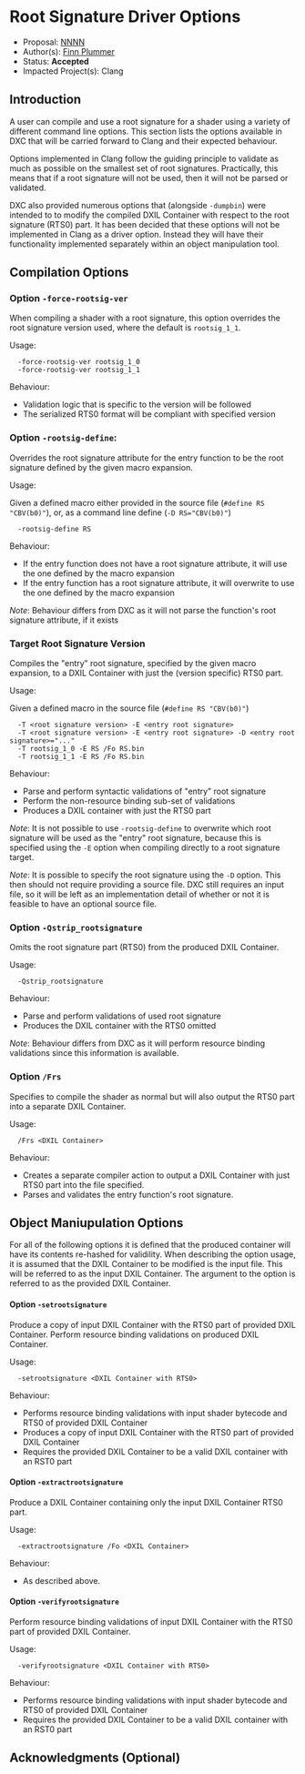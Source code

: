 <!-- {% raw %} -->

# Root Signature Driver Options

* Proposal: [NNNN](NNNN-root-signture-driver-options.md)
* Author(s): [Finn Plummer](https//github.com/inbelic)
* Status: **Accepted**
* Impacted Project(s): Clang

## Introduction

A user can compile and use a root signature for a shader using a variety of
different command line options. This section lists the options available in DXC
that will be carried forward to Clang and their expected behaviour.

Options implemented in Clang follow the guiding principle to validate as much
as possible on the smallest set of root signatures. Practically, this means
that if a root signature will not be used, then it will not be parsed or
validated.

DXC also provided numerous options that (alongside `-dumpbin`) were intended to
to modify the compiled DXIL Container with respect to the root signature (RTS0)
part. It has been decided that these options will not be implemented in Clang
as a driver option. Instead they will have their functionality implemented
separately within an object manipulation tool.

## Compilation Options

### Option `-force-rootsig-ver`

When compiling a shader with a root signature, this option overrides the root
signature version used, where the default is `rootsig_1_1`.

Usage:

```
  -force-rootsig-ver rootsig_1_0
  -force-rootsig-ver rootsig_1_1
```

Behaviour:

 - Validation logic that is specific to the version will be followed
 - The serialized RTS0 format will be compliant with specified version

### Option `-rootsig-define`:

Overrides the root signature attribute for the entry function to be the root
signature defined by the given macro expansion.

Usage:

Given a defined macro either provided in the source file
(`#define RS "CBV(b0)"`), or, as a command line define
(`-D RS="CBV(b0)"`)

```
  -rootsig-define RS
```

Behaviour:

 - If the entry function does not have a root signature attribute, it will use
the one defined by the macro expansion
 - If the entry function has a root signature attribute, it will overwrite to
use the one defined by the macro expansion

_Note_: Behaviour differs from DXC as it will not parse the function's root
signature attribute, if it exists

### Target Root Signature Version

Compiles the "entry" root signature, specified by the given macro expansion, to
a DXIL Container with just the (version specific) RTS0 part.

Usage:

Given a defined macro in the source file (`#define RS "CBV(b0)"`)

```
  -T <root signature version> -E <entry root signature>
  -T <root signature version> -E <entry root signature> -D <entry root signature>="..."
  -T rootsig_1_0 -E RS /Fo RS.bin
  -T rootsig_1_1 -E RS /Fo RS.bin
```

Behaviour:

 - Parse and perform syntactic validations of "entry" root signature
 - Perform the non-resource binding sub-set of validations
 - Produces a DXIL container with just the RTS0 part

_Note_: It is not possible to use `-rootsig-define` to overwrite which root
signature will be used as the "entry" root signature, because this is specified
using the `-E` option when compiling directly to a root signature target.

_Note_: It is possible to specify the root signature using the `-D` option.
This then should not require providing a source file. DXC still requires an
input file, so it will be left as an implementation detail of whether or not it
is feasible to have an optional source file.

### Option `-Qstrip_rootsignature`

Omits the root signature part (RTS0) from the produced DXIL Container.

Usage:

```
  -Qstrip_rootsignature
```

Behaviour:

 - Parse and perform validations of used root signature
 - Produces the DXIL container with the RTS0 omitted

_Note_: Behaviour differs from DXC as it will perform resource binding
validations since this information is available.

### Option `/Frs`

Specifies to compile the shader as normal but will also output the RTS0 part
into a separate DXIL Container.

Usage:

```
  /Frs <DXIL Container>
```

Behaviour:

 - Creates a separate compiler action to output a DXIL Container with just RTS0
part into the file specified.
 - Parses and validates the entry function's root signature.

## Object Maniupulation Options

For all of the following options it is defined that the produced container
will have its contents re-hashed for validility. When describing the option
usage, it is assumed that the DXIL Container to be modified is the input file.
This will be referred to as the input DXIL Container. The argument to the
option is referred to as the provided DXIL Container.

#### Option `-setrootsignature`

Produce a copy of input DXIL Container with the RTS0 part of provided DXIL
Container. Perform resource binding validations on produced DXIL Container.

Usage:

```
  -setrootsignature <DXIL Container with RTS0>
```

Behaviour:

 - Performs resource binding validations with input shader bytecode and RTS0
of provided DXIL Container
 - Produces a copy of input DXIL Container with the RTS0 part of provided DXIL
Container
 - Requires the provided DXIL Container to be a valid DXIL container with an
RST0 part

#### Option `-extractrootsignature`

Produce a DXIL Container containing only the input DXIL Container RTS0 part.

Usage:

```
  -extractrootsignature /Fo <DXIL Container>
```

Behaviour:

 - As described above.

#### Option `-verifyrootsignature`

Perform resource binding validations of input DXIL Container with the RTS0 part
of provided DXIL Container.

Usage:

```
  -verifyrootsignature <DXIL Container with RTS0>
```

Behaviour:

 - Performs resource binding validations with input shader bytecode and RTS0
of provided DXIL Container
 - Requires the provided DXIL Container to be a valid DXIL container with an
RST0 part

## Acknowledgments (Optional)

<!-- {% endraw %} -->
